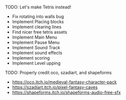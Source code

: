 TODO: Let's make Tetris instead!
* Fix rotating into walls bug
* Implement Placing blocks
* Implement clearing lines
* Find nicer free tetris assets
* Implement Main Menu
* Implement Pause Menu
* Implement Sound Track
* Implement sound effects
* Implement scoring
* Implement Level upping

TODO: Properly credit oco, szadiart, and shapeforms

* https://oco.itch.io/medieval-fantasy-character-pack
* https://szadiart.itch.io/pixel-fantasy-caves
* https://shapeforms.itch.io/shapeforms-audio-free-sfx

